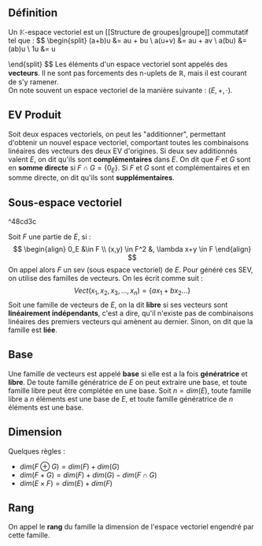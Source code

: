 ## Définition
Un $\mathbb{K}$-espace vectoriel est un [[Structure de groupes|groupe]] commutatif tel que :
$$
\begin{split}
(a+b)u &= au + bu \\
a(u+v) &= au + av \\
a(bu) &= (ab)u \\
1u &= u

\end{split}
$$
Les éléments d'un espace vectoriel sont appelés des **vecteurs**. Il ne sont pas forcements des n-uplets de $\mathbb{R}$, mais il est courant de s'y ramener.  
On note souvent un espace vectoriel de la manière suivante : $(E, +, \cdot)$.

## EV Produit
Soit deux espaces vectoriels, on peut les "additionner", permettant d'obtenir un nouvel espace vectoriel, comportant toutes les combinaisons linéaires des vecteurs des deux EV d'origines.
Si deux sev additionnés valent $E$, on dit qu'ils sont **complémentaires** dans $E$.
On dit que $F$ et $G$ sont en **somme directe** si $F \cap G = \{0_E \}$. Si $F$ et $G$ sont et complémentaires et en somme directe, on dit qu'ils sont **supplémentaires**.  
## Sous-espace vectoriel

^48cd3c

Soit $F$ une partie de $E$, si :
$$
\begin{align}
0_E &\in F \\
(x,y) \in F^2 &, \lambda x+y \in F
\end{align}
$$
On appel alors $F$ un sev (sous espace vectoriel) de $E$. 
Pour généré ces SEV, on utilise des familles de vecteurs. On les écrit comme suit :
$$
Vect(x_1, x_2, x_3, ..., x_n) = \{ax_1 + bx_2 ...\}
$$
Soit une famille de vecteurs de $E$, on la dit **libre** si ses vecteurs sont **linéairement indépendants**, c'est a dire, qu'il n'existe pas de combinaisons linéaires des premiers vecteurs qui amènent au dernier. Sinon, on dit que la famille est **liée**.

## Base
Une famille de vecteurs est appelé **base** si elle est a la fois **génératrice** et **libre**.
De toute famille génératrice de $E$ on peut extraire une base, et toute famille libre peut être complétée en une base. 
Soit $n = dim(E)$, toute famille libre a $n$ éléments est une base de $E$, et toute famille génératrice de $n$ éléments est une base. 

## Dimension
Quelques règles :
- $dim(F \oplus G) = dim(F) + dim(G)$
- $dim(F+G) = dim(F)+dim(G) - dim(F \cap G)$
- $dim(E \times F) = dim(E) + dim(F)$
## Rang
On appel le **rang** du famille la dimension de l'espace vectoriel engendré par cette famille. 